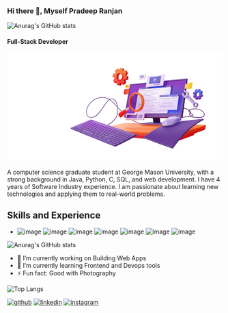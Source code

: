 ### Hi there 👋, Myself Pradeep Ranjan

![Anurag's GitHub stats](https://github-readme-stats.vercel.app/api?username=anuraghazra&show_icons=true&theme=radical)


#### Full-Stack Developer
![Full-Stack Developer](https://github.com/Pradeep94GMU/Pradeep94GMU/blob/main/3d-render-code-testing-functional-test-usability%20(convert.io).jpg)

A computer science graduate student at George Mason University, with a strong background in Java, Python, C, SQL, and web development. I have 4 years of Software Industry experience. I am passionate about learning new technologies and applying them to real-world problems.

## Skills and Experience
* ![image](https://github.com/Pradeep94GMU/Pradeep94GMU/assets/111266003/c96c8a70-8a00-45f0-ba5b-36142736a592) ![image](https://github.com/Pradeep94GMU/Pradeep94GMU/assets/111266003/2b3b614a-d3a8-4f3b-98bd-6c8a7d067c0f) ![image](https://github.com/Pradeep94GMU/Pradeep94GMU/assets/111266003/3e3792bf-200d-4712-961c-01142d769935) ![image](https://github.com/Pradeep94GMU/Pradeep94GMU/assets/111266003/e1145f8d-5b16-4d4f-85f7-fe6f725c4d68) ![image](https://github.com/Pradeep94GMU/Pradeep94GMU/assets/111266003/a81ed37d-6faa-4508-9108-a4294d46f4d3) ![image](https://github.com/Pradeep94GMU/Pradeep94GMU/assets/111266003/ad72e5a8-403c-4d33-b0f6-681d12b70bbd) ![image](https://github.com/Pradeep94GMU/Pradeep94GMU/assets/111266003/cef14607-06c2-4d36-9fe5-7dd8888a7246)

![Anurag's GitHub stats](https://github-readme-stats.vercel.app/api?username=Pradeep94GMU&show_icons=true)

- 🔭 I’m currently working on Building Web Apps 
- 🌱 I’m currently learning Frontend and Devops tools 
- ⚡ Fun fact: Good with Photography 

![Top Langs](https://github-readme-stats.vercel.app/api/top-langs/?username=Pradeep94GMU&layout=compact)


[<img src='https://cdn.jsdelivr.net/npm/simple-icons@3.0.1/icons/github.svg' alt='github' height='40'>](https://github.com/https://github.com/Pradeep94GMU)  [<img src='https://cdn.jsdelivr.net/npm/simple-icons@3.0.1/icons/linkedin.svg' alt='linkedin' height='40'>](https://www.linkedin.com/in/https://www.linkedin.com/in/pradeep-ranjan//)  [<img src='https://cdn.jsdelivr.net/npm/simple-icons@3.0.1/icons/instagram.svg' alt='instagram' height='40'>](https://www.instagram.com/https://www.instagram.com/tinywor1d//)  

















